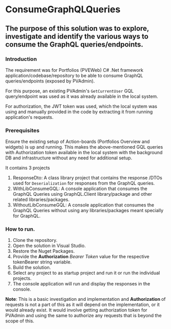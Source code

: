 # ConsumeGraphQLQueries
## The purpose of this solution was to explore, investigate and identify the various ways to consume the GraphQL queries/endpoints.

### Introduction
The requirement was for Portfolios (PVEWeb) C# .Net framework application/codebase/repository to be able to consume GraphQL queries/endpoints (exposed by PVAdmin).
<p>For this purpose, an existing PVAdmin's <code>GetCurrentUser</code> GQL query/endpoint was used as it was already available in the local system.</p>
For authorization, the JWT token was used, which the local system was using and manually provided in the code by extracting it from running application's requests.

### Prerequisites
Ensure the existing setup of Action-boards (Portfolios Overview and widgets) is up and running.
This makes the above-mentioned GQL queries with Authorization token available in the local system with the background DB and infrastructure without any need for additional setup.

It contains 3 projects
1. ResponseDto: A class library project that contains the response /DTOs used for <code>Deserialization</code> for responses from the GraphQL queries.
2. WithLibConsumeGQL: A console application that consumes the GraphQL Queries using GraphQL.Client library/package and other related libraries/packages.
3. WithoutLibConsumeGQL: A console application that consumes the GraphQL Queries without using any libraries/packages meant specially for GraphQL.

### How to run.
1. Clone the repository.
2. Open the solution in Visual Studio.
3. Restore the Nuget Packages.
4. Provide the <b>Authorization</b> <i>Bearer Token</i> value for the respective tokenBearer string variable.
5. Build the solution.
6. Select any project to as startup project and run it or run the individual projects.
7. The console application will run and display the responses in the console.

**Note**: This is a basic investigation and implementation and <b>Authorization </b> of requests is not a part of this as it will depend on the implementation, or it would already exist.
It would involve getting authorization token for PVAdmin and using the same to authorize any requests that is beyond the scope of this.
